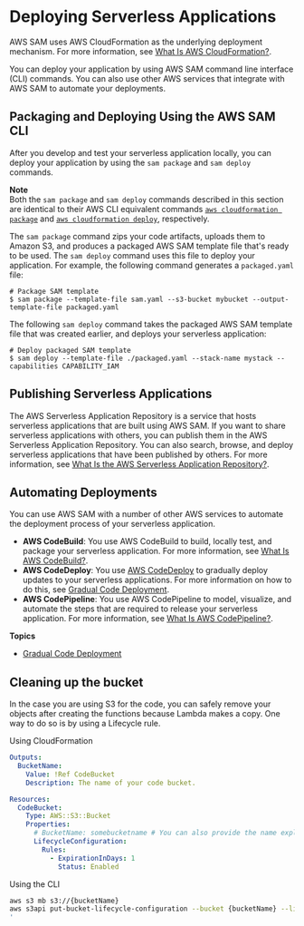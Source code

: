 # Deploying Serverless Applications<a name="serverless-deploying"></a>

AWS SAM uses AWS CloudFormation as the underlying deployment mechanism\. For more information, see [What Is AWS CloudFormation?](https://docs.aws.amazon.com/AWSCloudFormation/latest/UserGuide/)\.

You can deploy your application by using AWS SAM command line interface \(CLI\) commands\. You can also use other AWS services that integrate with AWS SAM to automate your deployments\.

## Packaging and Deploying Using the AWS SAM CLI<a name="serverless-sam-cli-using-package-and-deploy"></a>

After you develop and test your serverless application locally, you can deploy your application by using the `sam package` and `sam deploy` commands\.

**Note**  
Both the `sam package` and `sam deploy` commands described in this section are identical to their AWS CLI equivalent commands [ `aws cloudformation package`](http://docs.aws.amazon.com/cli/latest/reference/cloudformation/package.html) and [ `aws cloudformation deploy`](http://docs.aws.amazon.com/cli/latest/reference/cloudformation/deploy/index.html), respectively\.

The `sam package` command zips your code artifacts, uploads them to Amazon S3, and produces a packaged AWS SAM template file that's ready to be used\. The `sam deploy` command uses this file to deploy your application\. For example, the following command generates a `packaged.yaml` file:

```
# Package SAM template
$ sam package --template-file sam.yaml --s3-bucket mybucket --output-template-file packaged.yaml
```

The following `sam deploy` command takes the packaged AWS SAM template file that was created earlier, and deploys your serverless application:

```
# Deploy packaged SAM template
$ sam deploy --template-file ./packaged.yaml --stack-name mystack --capabilities CAPABILITY_IAM
```

## Publishing Serverless Applications<a name="serverless-deploying-publishing"></a>

The AWS Serverless Application Repository is a service that hosts serverless applications that are built using AWS SAM\. If you want to share serverless applications with others, you can publish them in the AWS Serverless Application Repository\. You can also search, browse, and deploy serverless applications that have been published by others\. For more information, see [ What Is the AWS Serverless Application Repository?](https://docs.aws.amazon.com/serverlessrepo/latest/devguide/what-is-serverlessrepo.html)\.

## Automating Deployments<a name="serverless-deploying-automated"></a>

You can use AWS SAM with a number of other AWS services to automate the deployment process of your serverless application\.
+ **AWS CodeBuild**: You use AWS CodeBuild to build, locally test, and package your serverless application\. For more information, see [What Is AWS CodeBuild?](https://docs.aws.amazon.com/codebuild/latest/userguide/)\.
+ **AWS CodeDeploy**: You use [AWS CodeDeploy](https://docs.aws.amazon.com/codedeploy/latest/userguide/welcome.html) to gradually deploy updates to your serverless applications\. For more information on how to do this, see [Gradual Code Deployment](automating-updates-to-serverless-apps.md)\.
+ **AWS CodePipeline**: You use AWS CodePipeline to model, visualize, and automate the steps that are required to release your serverless application\. For more information, see [What Is AWS CodePipeline?](https://docs.aws.amazon.com/codepipeline/latest/APIReference/)\.

**Topics**
+ [Gradual Code Deployment](automating-updates-to-serverless-apps.md)

## Cleaning up the bucket

In the case you are using S3 for the code, you can safely remove your objects after creating the functions because Lambda makes a copy. One way to do so is by using a Lifecycle rule.

Using CloudFormation
```yml
Outputs:
  BucketName:
    Value: !Ref CodeBucket
    Description: The name of your code bucket.

Resources:
  CodeBucket:
    Type: AWS::S3::Bucket
    Properties:
      # BucketName: somebucketname # You can also provide the name explicitly.
      LifecycleConfiguration:
        Rules:
          - ExpirationInDays: 1
            Status: Enabled
```

Using the CLI
```bash
aws s3 mb s3://{bucketName}
aws s3api put-bucket-lifecycle-configuration --bucket {bucketName} --lifecycle-configuration '{"Rules": [{"Expiration": {"Days": 1}, "ID": "Expire old objects", "Prefix": "", "Status": "Enabled"}]}
'
```
